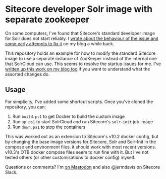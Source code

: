 # Sitecore developer Solr image with separate zookeeper

On some computers, I've found that Sitecore's standard developer image for Solr does not start reliably.
I <a href="https://blog.jermdavis.dev/posts/2022/docker-zookeeper-solr-fail">wrote about the behaviour of the
issue and some early attempts to fix it</a> on my blog a while back.

This repository holds an example for how to modify the standard Sitecore image to use a separate instance of
ZooKeeper instead of the internal one that SolrCloud can use. This seems to resolve the startup issues for me.
I've <a href="https://blog.jermdavis.dev/posts/2023/workaround-solr-docker-issue">written up this work on my blog too</a>
if you want to understand what the assorted changes do.

## Usage

For simplicity, I've added some shortcut scripts. Once you've cloned the repository, you can:

1) Run `build.ps1` to get Docker to build the custom image
2) Run `up.ps1` to start SolrCloud and run Sitecore's `solr-init` job image
3) Run `down.ps1` to stop the containers

This was worked out as an extension to Sitecore's v10.2 docker config, but by changing the base image versions 
for Sitecore, Solr and Solr-Init in the compose and environment files, it should work with most recent versions.
v10.3's OTB docker compose files seem to run fine with it. But I've not tested others (or other customisations
to docker config) myself.

Questions or comments? I'm <a href="https://mastodon.social/@jermdavis">on Mastodon</a> and also @jermdavis on Sitecore Slack.
